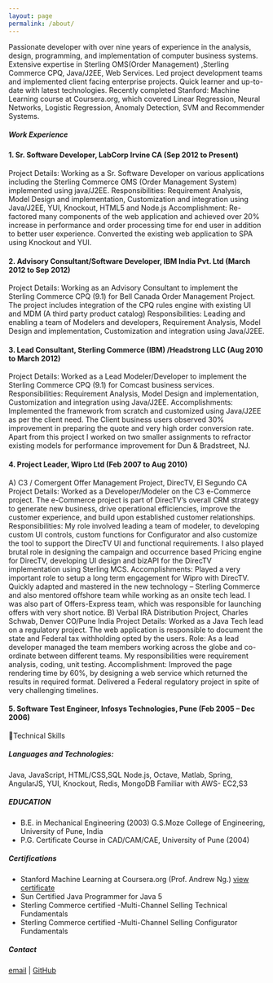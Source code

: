 ```yaml
---
layout: page
permalink: /about/
---
```

Passionate developer with over nine years of experience in the analysis, design, programming, and implementation of computer business systems. Extensive expertise in Sterling OMS(Order Management) ,Sterling Commerce CPQ, Java/J2EE, Web Services. Led project development teams and implemented client facing enterprise projects.
Quick learner and up-to-date with latest technologies. Recently completed Stanford: Machine Learning course at Coursera.org, which covered Linear Regression, Neural Networks, Logistic Regression, Anomaly Detection, SVM and Recommender Systems.

##### Work Experience

#### 1. Sr. Software Developer, LabCorp Irvine CA 						(Sep 2012 to Present)
Project Details: Working as a Sr. Software Developer on various applications including the Sterling Commerce OMS (Order Management System) implemented using java/J2EE.
Responsibilities: Requirement Analysis, Model Design and implementation, Customization and integration using Java/J2EE, YUI, Knockout, HTML5 and Node.js
Accomplishment:
Re-factored many components of the web application and achieved over 20% increase in performance and order processing time for end user in addition to better user experience.
Converted the existing web application to SPA using Knockout and YUI.

#### 2. Advisory Consultant/Software Developer, IBM India Pvt. Ltd 				(March 2012 to Sep 2012)
Project Details: Working as an Advisory Consultant to implement the Sterling Commerce CPQ (9.1) for Bell Canada Order Management Project. The project includes integration of the CPQ rules engine with existing UI and MDM (A third party product catalog)
Responsibilities: Leading and enabling a team of Modelers and developers, Requirement Analysis, Model Design and implementation, Customization and integration using Java/J2EE.

#### 3. Lead Consultant, Sterling Commerce (IBM) /Headstrong LLC				(Aug 2010 to March 2012)
Project Details: Worked as a Lead Modeler/Developer to implement the Sterling Commerce CPQ (9.1) for Comcast business services. 
Responsibilities: Requirement Analysis, Model Design and implementation, Customization and integration using Java/J2EE.
Accomplishments: Implemented the framework from scratch and customized using Java/J2EE as per the client need. The Client business users observed 30% improvement in preparing the quote and very high order conversion rate. 
Apart from this project I worked on two smaller assignments to refractor existing models for performance improvement for Dun & Bradstreet, NJ.

#### 4. Project Leader, Wipro Ltd								(Feb 2007 to Aug 2010)
A) C3 / Comergent Offer Management Project, DirecTV, El Segundo CA
Project Details: Worked as a Developer/Modeler on the C3 e-Commerce project. The e-Commerce project is part of DirecTV’s overall CRM strategy to generate new business, drive operational efficiencies, improve the customer experience, and build upon established customer relationships.
Responsibilities: My role involved leading a team of modeler, to developing custom UI controls, custom functions for Configurator and also customize the tool to support the DirecTV UI and functional requirements. I also played brutal role in designing the campaign and occurrence based Pricing engine for DirecTV, developing UI design and bizAPI for the DirecTV implementation using Sterling MCS.
Accomplishments: Played a very important role to setup a long term engagement for Wipro with DirecTV. Quickly adapted and mastered in the new technology – Sterling Commerce and also mentored offshore team while working as an onsite tech lead. I was also part of Offers-Express team, which was responsible for launching offers with very short notice.
B) Verbal IRA Distribution Project, Charles Schwab, Denver CO/Pune India
Project Details: Worked as a Java Tech lead on a regulatory project. The web application is responsible to document the state and Federal tax withholding opted by the users.
Role: As a lead developer managed the team members working across the globe and co-ordinate between different teams. My responsibilities were requirement analysis, coding, unit testing.
Accomplishment: Improved the page rendering time by 60%, by designing a web service which returned the results in required format. Delivered a Federal regulatory project in spite of very challenging timelines.

#### 5. Software Test Engineer, Infosys Technologies, Pune				(Feb 2005 – Dec 2006)
Technical Skills

##### Languages and Technologies:
Java, JavaScript, HTML/CSS,SQL
Node.js, Octave, Matlab, Spring, AngularJS, YUI, Knockout, Redis, MongoDB
Familiar with AWS- EC2,S3 

##### EDUCATION

+ B.E. in Mechanical Engineering (2003) G.S.Moze College of Engineering, University of Pune, India
+ P.G. Certificate Course in CAD/CAM/CAE, University of Pune (2004)

##### Certifications

+ Stanford Machine Learning at Coursera.org (Prof. Andrew Ng.) [view certificate](https://drive.google.com/open?id=0B34n3Tb1CXRlaXhkeHVQQzZRYWc&authuser=0)
+ Sun Certified Java Programmer for Java 5
+ Sterling Commerce certified -Multi-Channel Selling Technical Fundamentals
+ Sterling Commerce certified -Multi-Channel Selling Configurator Fundamentals

##### Contact
[email](hrushi.deshmukh@gmail.com)  |  [GitHub](http://github.com/ihrushikesh)

